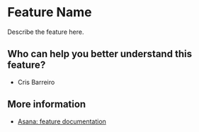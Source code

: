 # Feature Name

Describe the feature here.

## Who can help you better understand this feature?
- Cris Barreiro

## More information
- [Asana: feature documentation](❓)